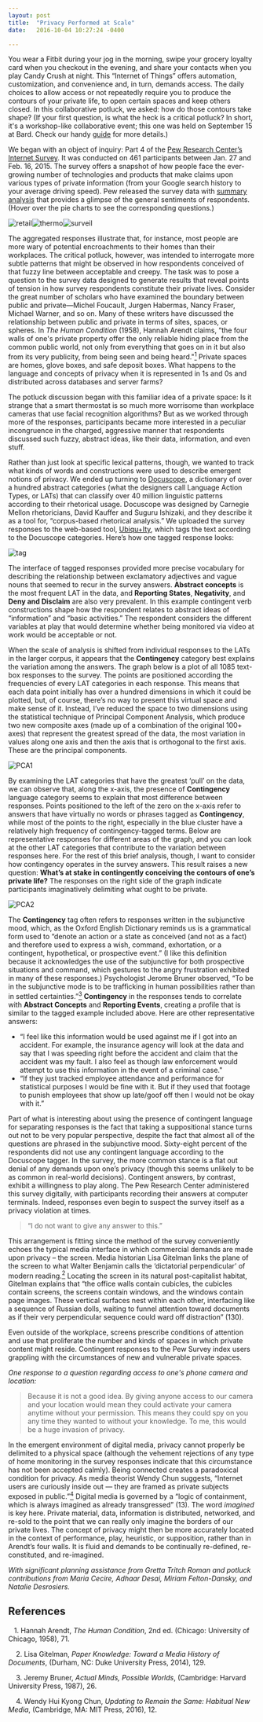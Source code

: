 ```yaml
---
layout: post
title:  "Privacy Performed at Scale"
date:   2016-10-04 10:27:24 -0400

---
```

You wear a Fitbit during your jog in the morning, swipe your grocery loyalty card when you checkout in the evening, and share your contacts when you play Candy Crush at night. This “Internet of Things” offers automation, customization, and convenience and, in turn, demands access. The daily choices to allow access or not repeatedly require you to produce the contours of your private life, to open certain spaces and keep others closed. In this collaborative potluck, we asked: how do those contours take shape? (If your first question, is what the heck is a critical potluck? In short, it's a workshop-like collaborative event; this one was held on September 15 at Bard. Check our handy [guide]({{site.baseurl}}/criticalPotluck.html) for more details.) 

We began with an object of inquiry: Part 4 of the [Pew Research Center’s Internet Survey](http://www.pewinternet.org/datasets/jan-27-feb-16-2015-privacy-panel-4/). It was conducted on 461 participants between Jan. 27 and Feb. 16, 2015. The survey offers a snapshot of how people face the ever-growing number of technologies and products that make claims upon various types of private information (from your Google search history to your average driving speed). Pew released the survey data with [summary analysis](http://www.pewinternet.org/2016/01/14/privacy-and-information-sharing/) that provides a glimpse of the general sentiments of respondents. (Hover over the pie charts to see the corresponding questions.)

![retail]({{site.baseurl}}/assets/retLoyPie.png "A grocery store has offered you a free loyalty card that will save you money on your purchases. In exchange the store will keep track of your shopping habits and sell this data to third parties. Would this scenario be acceptable to you, or not? ")![thermo]({{site.baseurl}}/assets/smartThermoPie2.png "A new technology company has created an inexpensive thermostat sensor for your house that would learn about your temperature zone and movements around the house and potentially save you on your energy bill. It is programmable remotely in return for sharing data about some of the basic activities that take place in your house like when people are there and when they move from room to room. Would this be acceptable or not?")![surveil]({{site.baseurl}}/assets/surCamPie.png  "Several co-workers of yours have recently had personal belongings stolen from your workplace, and the company is planning to instal high-resolution security cameras that use facial recognition technology to help identify the thieves and make the workplace more secure. The footage would stay on file as long as the company wishes to retain it, and could be used to track various measures of employee attendance and performance. Would this be acceptable to you or not? ")

The aggregated responses illustrate that, for instance, most people are more wary of potential encroachments to their homes than their workplaces. The critical potluck, however, was intended to interrogate more subtle patterns that might be observed in how respondents conceived of that fuzzy line between acceptable and creepy. The task was to pose a question to the survey data designed to generate results that reveal points of tension in how survey respondents constitute their private lives.  Consider the great number of scholars who have examined the boundary between public and private—Michel Foucault, Jurgen Habermas, Nancy Fraser, Michael Warner, and so on. Many of these writers have discussed the relationship between public and private in terms of sites, spaces, or spheres. In *The Human Condition* (1958), Hannah Arendt claims, “the four walls of one's private property offer the only reliable hiding place from the common public world, not only from everything that goes on in it but also from its very publicity, from being seen and being heard."[<sup>1</sup>](#fn0)<a href='#fn0'></a> Private spaces are homes, glove boxes, and safe deposit boxes. What happens to the language and concepts of privacy when it is represented in 1s and 0s and distributed across databases and server farms? 

The potluck discussion began with this familiar idea of a private space: Is it strange that a smart thermostat is so much more worrisome than workplace cameras that use facial recognition algorithms? But as we worked through more of the responses, participants became more interested in a peculiar incongruence in the  charged, aggressive manner that respondents discussed such fuzzy, abstract ideas, like their data, information, and even stuff. 

Rather than just look at specific lexical patterns, though, we wanted to track what kinds of words and constructions were used to describe emergent notions of privacy. We ended up turning to [Docuscope](http://www.cmu.edu/dietrich/english/research/docuscope.html), a dictionary of over a hundred abstract categories (what the designers call Language Action Types, or LATs) that can classify over 40 million linguistic patterns according to their rhetorical usage. Docuscope was designed by Carnegie Mellon rhetoricians, David Kauffer and Suguru Ishizaki, and they describe it as a tool for, “corpus-based rhetorical analysis.” We uploaded the survey responses to the web-based tool, [Ubiqu+Ity](http://vep.cs.wisc.edu/ubiq/), which tags the text according to the Docuscope categories. Here’s how one tagged response looks: 

![tag]({{site.baseurl}}/assets/docu_tag.png)

The interface of tagged responses provided more precise vocabulary for describing the relationship between exclamatory adjectives and vague nouns that seemed to recur in the survey answers. **Abstract concepts** is the most frequent LAT in the data, and **Reporting States**, **Negativity**, and **Deny and Disclaim** are also very prevalent. In this example contingent verb constructions shape how the respondent relates to abstract ideas of “information” and “basic activities.”  The respondent considers the different variables at play that would determine whether being monitored via video at work would be acceptable or not. 

When the scale of analysis is shifted from individual responses to the LATs in the larger corpus, it appears that the **Contingency** category best explains the variation among the answers. The graph below is a plot of all 1085 text-box responses to the survey. The points are positioned according the frequencies of every LAT categories in each response. This means that each data point initially has over a hundred dimensions in which it could be plotted, but, of course, there’s no way to present this virtual space and make sense of it. Instead, I’ve reduced the space to two dimensions using the statistical technique of Principal Component Analysis, which produce two new composite axes (made up of a combination of the original 100+ axes) that represent the greatest spread of the data, the most variation in values along one axis and then the axis that is orthogonal to the first axis. These are the principal components. 
 
![PCA1]({{site.baseurl}}/assets/privacySurvey_pca2.png)

By examining the LAT categories that have the greatest ‘pull’ on the data, we can observe that, along the x-axis, the presence of **Contingency** language category seems to explain that most difference between responses. Points positioned to the left of the zero on the x-axis refer to answers that have virtually no words or phrases tagged as **Contingency**, while most of the points to the right, especially in the blue cluster have a relatively high frequency of contingency-tagged terms. Below are representative responses for different areas of the graph, and you can look at the other LAT categories that contribute to the variation between responses here. For the rest of this brief analysis, though, I want to consider how contingency operates in the survey answers. This result raises a new question: **What’s at stake in contingently conceiving the contours of one’s private life?** The responses on the right side of the graph indicate participants imaginatively delimiting what ought to be private. 

![PCA2]({{site.baseurl}}/assets/pca-quote.png)

The **Contingency** tag often refers to responses written in the subjunctive mood, which, as the Oxford English Dictionary reminds us is a grammatical form used to “denote an action or a state as conceived (and not as a fact) and therefore used to express a wish, command, exhortation, or a contingent, hypothetical, or prospective event.” (I like this definition because it acknowledges the use of the subjunctive for both prospective situations and command, which gestures to the angry frustration exhibited in many of these responses.) Psychologist Jerome Bruner observed, “To be in the subjunctive mode is to be trafficking in human possibilities rather than in settled certainties.”[<sup>3</sup>](#fn2)<a href='#fn2'></a> **Contingency** in the responses tends to correlate with **Abstract Concepts** and **Reporting Events**, creating a profile that is similar to the tagged example included above. Here are other representative answers:

- “I feel like this information would be used against me if I got into an accident. For example, the insurance agency will look at the data and say that I was speeding right before the accident and claim that the accident was my fault. I also feel as though law enforcement would attempt to use this information in the event of a criminal case."
- “If they just tracked employee attendance and performance for statistical purposes I would be fine with it. But if they used that footage to punish employees that show up late/goof off then I would not be okay with it.”

Part of what is interesting about using the presence of contingent language for separating responses is the fact that taking a suppositional stance turns out not to be very popular perspective, despite the fact that almost all of the questions are phrased in the subjunctive mood. Sixty-eight percent of the respondents did not use any contingent language according to the Docuscope tagger. In the survey, the more common stance is a flat out denial of any demands upon one’s privacy (though this seems unlikely to be as common in real-world decisions). Contingent answers, by contrast, exhibit a willingness to play along. The Pew Research Center administered this survey digitally, with participants recording their answers at computer terminals. Indeed, responses even begin to suspect the survey itself as a privacy violation at times. 

>“I do not want to give any answer to this.” 

This arrangement is fitting since the method of the survey conveniently echoes the typical media interface in which commercial demands are made upon privacy – the screen. Media historian Lisa Gitelman links the plane of the screen to what Walter Benjamin calls the ‘dictatorial perpendicular’ of modern reading.[<sup>2</sup>](#fn1)<a href='#fn1'></a> Locating the screen in its natural post-capitalist habitat, Gitelman explains that “the office walls contain cubicles, the cubicles contain screens, the screens contain windows, and the windows contain page images. These vertical surfaces nest within each other, interfacing like a sequence of Russian dolls, waiting to funnel attention toward documents as if their very perpendicular sequence could ward off distraction” (130). 

Even outside of the workplace, screens prescribe conditions of attention and use that proliferate the number and kinds of spaces in which private content might reside. Contingent responses to the Pew Survey index users grappling with the circumstances of new and vulnerable private spaces. 

*One response to a question regarding access to one's phone camera and location:*

> Because it is not a good idea. By giving anyone access to our camera and your location would mean they could activate your camera anytime without your permission. This means they could spy on you any time they wanted to without your knowledge. To me, this would be a huge invasion of privacy.

In the emergent environment of digital media, privacy cannot properly be delimited to a physical space (although the vehement rejections of any type of home monitoring in the survey responses indicate that this circumstance has not been accepted calmly). Being connected creates a paradoxical condition for privacy. As media theorist Wendy Chun suggests, “Internet users are curiously inside out — they are framed as private subjects exposed in public.”[<sup>4</sup>](#fn3)<a href='#fn3'></a> Digital media is governed by a “logic of containment, which is always imagined as already transgressed” (13). The word *imagined* is key here. Private material, data, information is distributed, networked, and re-sold to the point that we can really only imagine the borders of our private lives. The concept of privacy might then be more accurately located in the context of performance, play, heuristic, or supposition, rather than in Arendt’s four walls. It is fluid and demands to be continually re-defined, re-constituted, and re-imagined. 

*With significant planning assistance from Gretta Tritch Roman and potluck contributions from Maria Cecire, Adhaar Desai, Miriam Felton-Dansky, and Natalie Desrosiers.*

## References

<a id='fn0'></a> 
&nbsp; &nbsp;1. Hannah Arendt, *The Human Condition*, 2nd ed. (Chicago: University of Chicago, 1958), 71.  

<a id='fn1'></a> 
&nbsp; &nbsp; 2. Lisa Gitelman, *Paper Knowledge: Toward a Media History of Documents*, (Durham, NC: Duke University Press, 2014), 129.

<a id='fn2'></a> 
&nbsp; &nbsp; 3. Jeremy Bruner, *Actual Minds, Possible Worlds*, (Cambridge: Harvard University Press, 1987), 26.

<a id='fn3'></a> 
&nbsp; &nbsp; 4. Wendy Hui Kyong Chun, *Updating to Remain the Same: Habitual New Media*, (Cambridge, MA: MIT Press, 2016), 12.

<table style="border-style: hidden; border-collapse: collapse;">

